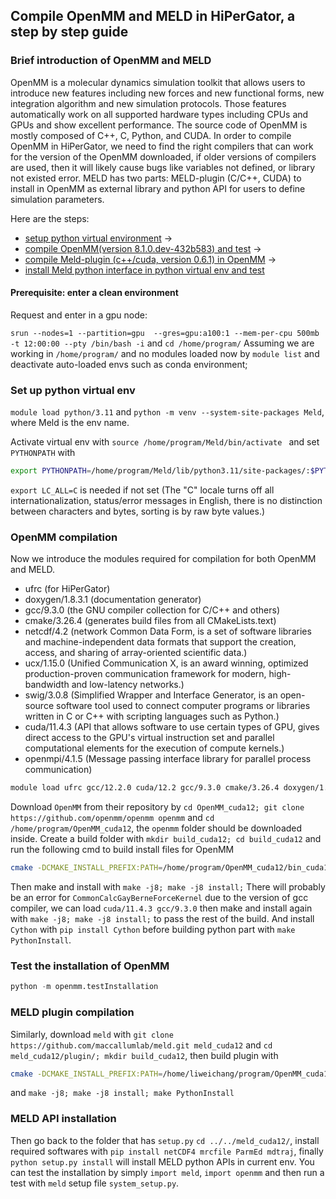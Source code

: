 ## Compile OpenMM and MELD in HiPerGator, a step by step guide

### Brief introduction of OpenMM and MELD
OpenMM is a molecular dynamics simulation toolkit that allows users to introduce new features including new forces and new functional forms, new integration algorithm and new simulation protocols. Those features automatically work on all supported hardware types including CPUs and GPUs and show excellent performance. The source code of OpenMM is mostly composed of C++, C, Python, and CUDA. In order to compile OpenMM in HiPerGator, we need to find the right compilers that can work for the version of the OpenMM downloaded, if older versions of compilers are used, then it will likely cause bugs like variables not defined, or library not existed error. MELD has two parts: MELD-plugin (C/C++, CUDA) to install in OpenMM as external library and python API for users to define simulation parameters.

Here are the steps:
- [setup python virtual environment](#set-up-python-virtual-env) ->
- [compile OpenMM(version 8.1.0.dev-432b583) and test](#openmm-compilation) ->
- [compile Meld-plugin (c++/cuda, version 0.6.1) in OpenMM](#meld-plugin-compilation) ->
- [install Meld python interface in python virtual env and test](#meld-api-installation)

#### Prerequisite: enter a clean environment
Request and enter in a gpu node: 

```srun --nodes=1 --partition=gpu  --gres=gpu:a100:1 --mem-per-cpu 500mb -t 12:00:00 --pty /bin/bash -i``` and `cd /home/program/` 
Assuming we are working in `/home/program/` and no modules loaded now by `module list` and deactivate auto-loaded envs such as conda environment;

### Set up python virtual env

`module load python/3.11` and `python -m venv --system-site-packages Meld`, where Meld is the env name.

Activate virtual env with `source /home/program/Meld/bin/activate ` and set `PYTHONPATH` with
```bash
export PYTHONPATH=/home/program/Meld/lib/python3.11/site-packages/:$PYTHONPATH
```

`export LC_ALL=C` is needed if not set (The "C" locale turns off all internationalization, status/error messages in English, there is no distinction between characters and bytes, sorting is by raw byte values.)

### OpenMM compilation
Now we introduce the modules required for compilation for both OpenMM and MELD.
- ufrc (for HiPerGator) 
- doxygen/1.8.3.1 (documentation generator) 
- gcc/9.3.0 (the GNU compiler collection for C/C++ and others) 
- cmake/3.26.4 (generates build files from all CMakeLists.text) 
- netcdf/4.2 (network Common Data Form, is a set of software libraries and machine-independent data formats that support the creation, access, and sharing of array-oriented scientific data.) 
- ucx/1.15.0 (Unified Communication X, is an award winning, optimized production-proven communication framework for modern, high-bandwidth and low-latency networks.)  
- swig/3.0.8 (Simplified Wrapper and Interface Generator, is an open-source software tool used to connect computer programs or libraries written in C or C++ with scripting languages such as Python.)  
- cuda/11.4.3 (API that allows software to use certain types of GPU, gives direct access to the GPU\'s virtual instruction set and parallel computational elements for the execution of compute kernels.) 
- openmpi/4.1.5 (Message passing interface library for parallel process communication)

```bash
module load ufrc gcc/12.2.0 cuda/12.2 gcc/9.3.0 cmake/3.26.4 doxygen/1.8.3.1 cuda/11.4.3 openmpi/4.1.5 swig/3.0.8  netcdf/4.2
```

Download `OpenMM` from their repository by `cd OpenMM_cuda12; git clone https://github.com/openmm/openmm openmm` and `cd /home/program/OpenMM_cuda12`, the `openmm` folder should be downloaded inside.  Create a build folder with `mkdir build_cuda12; cd build_cuda12` and run the following cmd to build install files for OpenMM

```bash
cmake -DCMAKE_INSTALL_PREFIX:PATH=/home/program/OpenMM_cuda12/bin_cuda12/ -DOPENMM_DIR:PATH=/home/program/OpenMM_cuda12/bin_cuda12/ -DOPENMM_CUDA_COMPILER:PATH=/apps/compilers/cuda/12.2.0/bin/nvcc -DCUDA_CUDA_LIBRARY=/apps/compilers/cuda/12.2.0/lib64/stubs/libcuda.so ../openmm/
```

Then make and install with `make -j8; make -j8 install;`
There will probably be an error for `CommonCalcGayBerneForceKernel` due to the version of gcc compiler, we can load `cuda/11.4.3 gcc/9.3.0` 
then make and install again with `make -j8; make -j8 install;` to pass the rest of the build.
And install `Cython` with `pip install Cython` before building python part with `make PythonInstall`.

### Test the installation of OpenMM
```python
python -m openmm.testInstallation
```

### MELD plugin compilation
Similarly, download `meld` with `git clone https://github.com/maccallumlab/meld.git meld_cuda12` and `cd meld_cuda12/plugin/; mkdir build_cuda12`, then build plugin with
```bash
cmake -DCMAKE_INSTALL_PREFIX:PATH=/home/liweichang/program/OpenMM_cuda12/bin_cuda12/ -DOPENMM_DIR:PATH=/home/program/OpenMM_cuda12/bin_cuda12/ ../
``` 

and `make -j8; make -j8 install; make PythonInstall`

### MELD API installation
Then go back to the folder that has `setup.py` `cd ../../meld_cuda12/`, install required softwares with `pip install netCDF4 mrcfile ParmEd mdtraj`, finally `python setup.py install` will install MELD python APIs in current env. You can test the installation by simply `import meld`, `import openmm` and then run a test with `meld` setup file `system_setup.py`.

